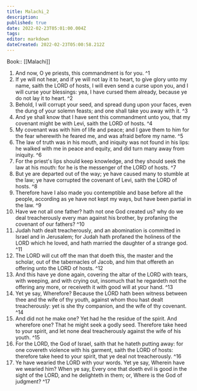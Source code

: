 ```yaml
---
title: Malachi_2
description: 
published: true
date: 2022-02-23T05:01:00.004Z
tags: 
editor: markdown
dateCreated: 2022-02-23T05:00:58.212Z
---
```


 Book:: [[Malachi]]
 1. And now, O ye priests, this commandment is for you. ^1
 2. If ye will not hear, and if ye will not lay it to heart, to give glory unto my name, saith the LORD of hosts, I will even send a curse upon you, and I will curse your blessings: yea, I have cursed them already, because ye do not lay it to heart. ^2
 3. Behold, I will corrupt your seed, and spread dung upon your faces, even the dung of your solemn feasts; and one shall take you away with it. ^3
 4. And ye shall know that I have sent this commandment unto you, that my covenant might be with Levi, saith the LORD of hosts. ^4
 5. My covenant was with him of life and peace; and I gave them to him for the fear wherewith he feared me, and was afraid before my name. ^5
 6. The law of truth was in his mouth, and iniquity was not found in his lips: he walked with me in peace and equity, and did turn many away from iniquity. ^6
 7. For the priest's lips should keep knowledge, and they should seek the law at his mouth: for he is the messenger of the LORD of hosts. ^7
 8. But ye are departed out of the way; ye have caused many to stumble at the law; ye have corrupted the covenant of Levi, saith the LORD of hosts. ^8
 9. Therefore have I also made you contemptible and base before all the people, according as ye have not kept my ways, but have been partial in the law. ^9
 10. Have we not all one father? hath not one God created us? why do we deal treacherously every man against his brother, by profaning the covenant of our fathers? ^10
 11. Judah hath dealt treacherously, and an abomination is committed in Israel and in Jerusalem; for Judah hath profaned the holiness of the LORD which he loved, and hath married the daughter of a strange god. ^11
 12. The LORD will cut off the man that doeth this, the master and the scholar, out of the tabernacles of Jacob, and him that offereth an offering unto the LORD of hosts. ^12
 13. And this have ye done again, covering the altar of the LORD with tears, with weeping, and with crying out, insomuch that he regardeth not the offering any more, or receiveth it with good will at your hand. ^13
 14. Yet ye say, Wherefore? Because the LORD hath been witness between thee and the wife of thy youth, against whom thou hast dealt treacherously: yet is she thy companion, and the wife of thy covenant. ^14
 15. And did not he make one? Yet had he the residue of the spirit. And wherefore one? That he might seek a godly seed. Therefore take heed to your spirit, and let none deal treacherously against the wife of his youth. ^15
 16. For the LORD, the God of Israel, saith that he hateth putting away: for one covereth violence with his garment, saith the LORD of hosts: therefore take heed to your spirit, that ye deal not treacherously. ^16
 17. Ye have wearied the LORD with your words. Yet ye say, Wherein have we wearied him? When ye say, Every one that doeth evil is good in the sight of the LORD, and he delighteth in them; or, Where is the God of judgment? ^17
